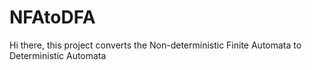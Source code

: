 # NFAtoDFA
Hi there, this project converts the Non-deterministic Finite Automata to Deterministic Automata
